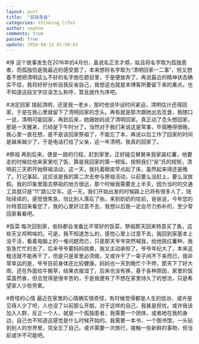 ```yaml
---
layout: post
title:  "孤独患者"
categories: thinking_lifes
author: nephne
comments: true
passwd: true
update: 2016-04-12 01:59:43
---
```


#序
这个故事发生在2016年的4月份，虽说名正言才顺，姑且将名字取为孤独患者，而孤独恰是我最近的感受罢了，本来想将名字取为“清明回家一二事”，但又想着不想把清明这么不好的名字放在题目里，于是便放弃了，再说最近的精神状态确实不佳，我将好好分析自我反省自己，我想这也就是本博客所要留下来的重点。也不知道这段文字应该怎么称呼，暂且就作为序吧。

<!--more-->
#决定回家
提起清明，还是我一老乡，那时他说毕设时间紧迫，清明估计还得回家，于是在我心里就留下了清明回家的念头。再有就是那次跟她出去觅食，我随口一说，清明可能回家，再到后来，她跟她妈说了清明回家。真正动了念头想回家，那是一天醒来，已经是下午时分了，当然对于我们来说这是常事，毕竟睡得很晚，我心里一直在想，是不是该回家祭祖了，不能忘了本，再说以后工作了回家的时间是越来越少了，于是电话打给了父亲，这一年清明，我真的回家了。

#祭祖
再到后来，便是一路的行程，赶到家里，正好碰见舅舅来我家装红薯，他要走的时候拉他来家里吃了饭，算是我回家的第一顿饭。按照我们“吴”氏的规矩，清明前三天即开始祭祖活动，这一天，我托着眼皮早点起了床，虽然起来得还是晚了。打记事起，这应该是我的第二次去参与祭祖活动，以前要么没赶上，要么没放假。我的印象里面去祭祖的地方很远，那个时候我需要走上半天，因为当时的交通工具就只是“11"路公交车。这一天，我们开始出发的时候路上已将有很多人了，陆陆续续的，感觉很焦急，怕比别人落后了些。来到奶奶的坟前，爸爸说，今年您的孙特意回来看您了，我的心里好过意不去，我想以后我一定会尽力弥补的，至少常回家看看吧。

#饭菜
每次回到家，爸妈都会准备比平常好的饭菜，祭祖那天回来特意买了鱼，这些天又鸡鸭啥的。可是，我不知道怎么的，感觉心里上过意不去，我回到家基本上没干活，看着电脑上的一堆问题而已，只是那天爷爷突然喊我，给他挑红薯种，我急急忙忙的去了，后来爷爷要妈妈挑粪，我又主动承担了。爷爷年纪大了，本来这粗活就不能再干了，但是只是家里必须做，又或许干了一辈子闲不下来而已，我非常幸运的是，爷爷目前身体还比较健康。妈妈也一天到晚忙个不停，那天下了好大雨，还在外面给牛搬草，结果衣服湿了，后来也没有换，基于各种原因，家里的饭菜虽然香，但总觉得是很辛苦的，于是我便有了不想在家里待久了的想法，只是希望家人少些劳累。

#奇怪的心情
最近在家里的心情确实很奇怪，有时候觉得都是人生的低谷，或许是见得人少了吧，人也没了以前那么开朗，对于这样的自己，我甚是担忧。或许我该加入人群，反正一个人，就是一个孤独患者，我需要一个团体，或者她在我的身边，自己也不知道这感觉是什么时候开始的。我需要一本书，一个图书馆，一头钻到别人的世界里，完全忘了自己。或许需要一次旅行，接触一些新鲜的事物，但当前或许不可能吧。